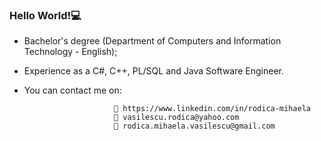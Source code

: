 ### Hello World!💻
- Bachelor's degree (Department of Computers and Information Technology - English); 
- Experience as a C#, C++, PL/SQL and Java Software Engineer.
- You can contact me on:          
                         
                          💬 https://www.linkedin.com/in/rodica-mihaela
                          💬 vasilescu.rodica@yahoo.com
                          💬 rodica.mihaela.vasilescu@gmail.com

<!--
**RodicaMihaelaVasilescu/RodicaMihaelaVasilescu** is a ✨ _special_ ✨ repository because its `README.md` (this file) appears on your GitHub profile.

Here are some ideas to get you started:

- 🔭 I’m currently working on ...
- 🌱 I’m currently learning ...
- 👯 I’m looking to collaborate on ...
- 🤔 I’m looking for help with ...
- 💬 Ask me about ...
- 📫 How to reach me: ...
- 😄 Pronouns: ...
- ⚡ Fun fact: ...
-->
